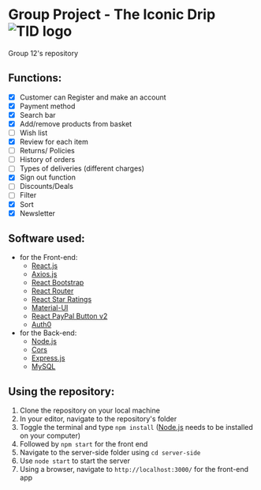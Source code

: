 # Group Project - The Iconic Drip![TID logo](/public/favicon.ico)
 Group 12's repository
 
## Functions:
- [x] Customer can Register and make an account 
- [x] Payment method 
- [x] Search bar 
- [x] Add/remove products from basket 
- [ ] Wish list 
- [x] Review for each item 
- [ ] Returns/ Policies  
- [ ] History of orders 
- [ ] Types of deliveries (different charges) 
- [x] Sign out function 
- [ ] Discounts/Deals
- [ ] Filter
- [x] Sort
- [x] Newsletter
 
## Software used: 
- for the Front-end:
  - [React.js](https://reactjs.org/)
  - [Axios.js](https://github.com/axios/axios)
  - [React Bootstrap](https://react-bootstrap.github.io/)
  - [React Router](https://reactrouter.com/)
  - [React Star Ratings](https://www.npmjs.com/package/react-star-ratings)
  - [Material-UI](https://material-ui.com)
  - [React PayPal Button v2](https://www.npmjs.com/package/react-paypal-button-v2)
  - [Auth0](https://auth0.com)
- for the Back-end:
  - [Node.js](https://nodejs.org/en/)
  - [Cors](https://www.npmjs.com/package/cors)
  - [Express.js](https://expressjs.com/)
  - [MySQL](https://www.npmjs.com/package/mysql)

## Using the repository:
 1. Clone the repository on your local machine
 2. In your editor, navigate to the repository's folder
 3. Toggle the terminal and type `npm install` ([Node.js](https://nodejs.org/en/) needs to be installed on your computer)
 4. Followed by `npm start` for the front end
 5. Navigate to the server-side folder using `cd server-side`
 6. Use `node start` to start the server
 7. Using a browser, navigate to `http://localhost:3000/` for the front-end app
